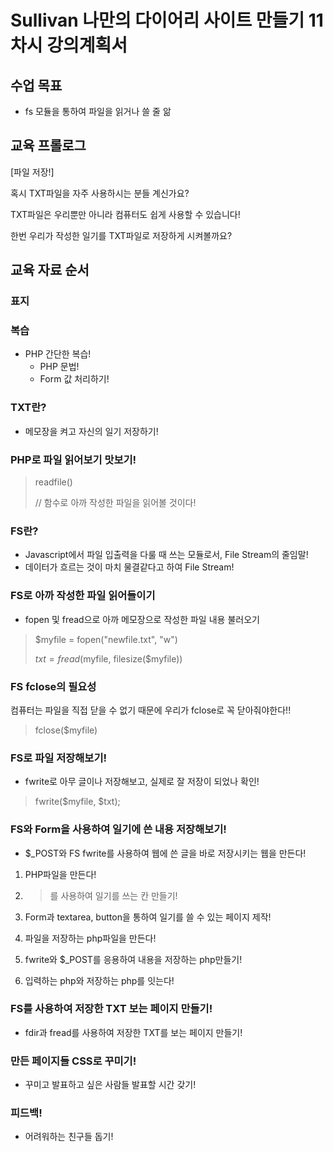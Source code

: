 # Sullivan 나만의 다이어리 사이트 만들기 11차시 강의계획서

## 수업 목표

- fs 모듈을 통하여 파일을 읽거나 쓸 줄 앎



## 교육 프롤로그

[파일 저장!]

혹시 TXT파일을 자주 사용하시는 분들 계신가요?

TXT파일은 우리뿐만 아니라 컴퓨터도 쉽게 사용할 수 있습니다!



한번 우리가 작성한 일기를 TXT파일로 저장하게 시켜볼까요?



## 교육 자료 순서



### 표지



### 복습

* PHP 간단한 복습!
  * PHP 문법!
  * Form 값 처리하기!



### TXT란?

- 메모장을 켜고 자신의 일기 저장하기!



### PHP로 파일 읽어보기 맛보기!

> readfile()
>
> // 함수로 아까 작성한 파일을 읽어볼 것이다!



### FS란?

* Javascript에서 파일 입출력을 다룰 때 쓰는 모듈로서, File Stream의 줄임말!
* 데이터가 흐르는 것이 마치 물결같다고 하여 File Stream!



### FS로 아까 작성한 파일 읽어들이기

* fopen 및 fread으로 아까 메모장으로 작성한 파일 내용 불러오기

> $myfile = fopen("newfile.txt", "w")
>
> $txt = fread($myfile, filesize($myfile))





### FS fclose의 필요성

컴퓨터는 파일을 직접 닫을 수 없기 때문에 우리가 fclose로 꼭 닫아줘야한다!!

> fclose($myfile)



### FS로 파일 저장해보기!

* fwrite로 아무 글이나 저장해보고, 실제로 잘 저장이 되었나 확인!

> fwrite($myfile, $txt);



### FS와 Form을 사용하여 일기에 쓴 내용 저장해보기!

* $_POST와 FS fwrite를 사용하여 웹에 쓴 글을 바로 저장시키는 웹을 만든다!

1. PHP파일을 만든다!

2. > <!--<textarea></textarea>-->를 사용하여 일기를 쓰는 칸 만들기!

3. Form과 textarea, button을 통하여 일기를 쓸 수 있는 페이지 제작!
4. 파일을 저장하는 php파일을 만든다!
5. fwrite와 $_POST를 응용하여 내용을 저장하는 php만들기!
6. 입력하는 php와 저장하는 php를 잇는다!



### FS를 사용하여 저장한 TXT 보는 페이지 만들기!

* fdir과 fread를 사용하여 저장한 TXT를 보는 페이지 만들기!



### 만든 페이지들 CSS로 꾸미기!

* 꾸미고 발표하고 싶은 사람들 발표할 시간 갖기!



### 피드백!

* 어려워하는 친구들 돕기!
